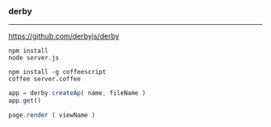 ### derby
---
https://github.com/derbyjs/derby

```
npm install
node server.js

npm install -g coffeescript
coffee server.coffee
```

```js
app = derby.createAp( name, fileName )
app.get()

page.render ( viewName )
```

```
```

